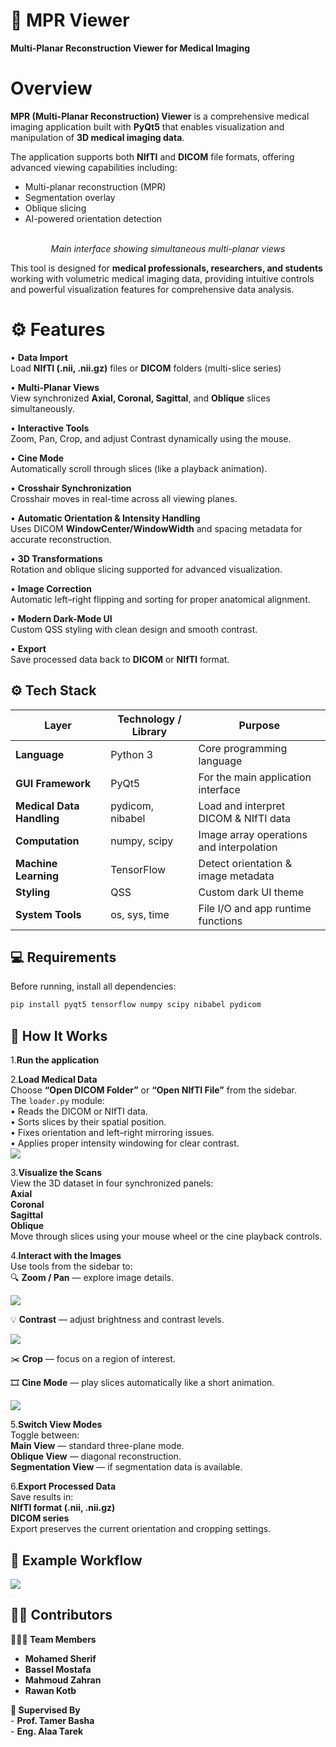 # 🩻 MPR Viewer
**Multi-Planar Reconstruction Viewer for Medical Imaging**
# Overview

**MPR (Multi-Planar Reconstruction) Viewer** is a comprehensive medical imaging application built with **PyQt5** that enables visualization and manipulation of **3D medical imaging data**.

The application supports both **NIfTI** and **DICOM** file formats, offering advanced viewing capabilities including:

* Multi-planar reconstruction (MPR)
* Segmentation overlay
* Oblique slicing
* AI-powered orientation detection

<div align="center">
  <br>
  <em>Main interface showing simultaneous multi-planar views</em>
</div>

This tool is designed for **medical professionals, researchers, and students** working with volumetric medical imaging data, providing intuitive controls and powerful visualization features for comprehensive data analysis.
# ⚙️ Features
• **Data Import**   
Load **NIfTI (.nii, .nii.gz)** files or **DICOM** folders (multi-slice series)  

• **Multi-Planar Views**       
View synchronized **Axial, Coronal, Sagittal**, and **Oblique** slices simultaneously. 

• **Interactive Tools**         
Zoom, Pan, Crop, and adjust Contrast dynamically using the mouse.          

• **Cine Mode**          
Automatically scroll through slices (like a playback animation).      

• **Crosshair Synchronization**       
Crosshair moves in real-time across all viewing planes.        

• **Automatic Orientation & Intensity Handling**           
Uses DICOM **WindowCenter/WindowWidth** and spacing metadata for accurate reconstruction.       

• **3D Transformations**        
Rotation and oblique slicing supported for advanced visualization.       

• **Image Correction**        
Automatic left–right flipping and sorting for proper anatomical alignment.       

• **Modern Dark-Mode UI**         
Custom QSS styling with clean design and smooth contrast.        

• **Export**       
Save processed data back to **DICOM** or **NIfTI** format.        
## ⚙️ Tech Stack  

| Layer | Technology / Library | Purpose |
|-------|-----------------------|----------|
| **Language** | Python 3 | Core programming language |
| **GUI Framework** | PyQt5 | For the main application interface |
| **Medical Data Handling** | pydicom, nibabel | Load and interpret DICOM & NIfTI data |
| **Computation** | numpy, scipy | Image array operations and interpolation |
| **Machine Learning** | TensorFlow | Detect orientation & image metadata |
| **Styling** | QSS | Custom dark UI theme |
| **System Tools** | os, sys, time | File I/O and app runtime functions |
## 💻 Requirements      
Before running, install all dependencies:     
```bash
pip install pyqt5 tensorflow numpy scipy nibabel pydicom
```
## 🚀 How It Works        
1.**Run the application**  

2.**Load Medical Data**        
Choose **“Open DICOM Folder”** or **“Open NIfTI File”** from the sidebar.    
The `loader.py` module:     
• Reads the DICOM or NIfTI data.    
• Sorts slices by their spatial position.      
• Fixes orientation and left–right mirroring issues.    
• Applies proper intensity windowing for clear contrast.   
![](https://github.com/MhmdSheref/CUFE-MPR/blob/ce36d382a09da99d1d801f93bf7d0f8cc2a9d1e4/assets/Screenshot%201.png)

3.**Visualize the Scans**   
View the 3D dataset in four synchronized panels:     
**Axial**     
**Coronal**        
**Sagittal**       
**Oblique**              
Move through slices using your mouse wheel or the cine playback controls.      

4.**Interact with the Images**       
Use tools from the sidebar to:       
🔍 **Zoom / Pan** — explore image details. 

![](https://github.com/MhmdSheref/CUFE-MPR/blob/0ed7c0efd7d05154d8f3640a1c143b9616fc6f04/assets/IMG_0410.gif)   

💡 **Contrast** — adjust brightness and contrast levels.

![](https://github.com/MhmdSheref/CUFE-MPR/blob/1b0376c0a818e0f042fa8fcffb17220b39ab76e7/assets/IMG_0407.gif)

✂️ **Crop** — focus on a region of interest.    

🎞 **Cine Mode** — play slices automatically like a short animation.

![](https://github.com/MhmdSheref/CUFE-MPR/blob/09e97cac40f461157c84ce14168445d3a77fd1a1/assets/IMG_0408.gif)

5.**Switch View Modes**          
Toggle between:     
**Main View** — standard three-plane mode.    
**Oblique View** — diagonal reconstruction.        
**Segmentation View** — if segmentation data is available.        

6.**Export Processed Data**      
Save results in:    
**NIfTI format (.nii, .nii.gz)**      
**DICOM series**       
Export preserves the current orientation and cropping settings.       
## 🧪 Example Workflow 
![](https://github.com/MhmdSheref/CUFE-MPR/blob/3b9614a7bb250bf6c3e039d1a2b5cfee9b165e6e/assets/IMG_0409.gif)



## 👩‍💻 Contributors

**🧑‍🤝‍🧑 Team Members**
  - **Mohamed Sherif** 
  - **Bassel Mostafa**
  - **Mahmoud Zahran** 
  - **Rawan Kotb** 

 **🧭 Supervised By**     
         - **Prof. Tamer Basha**     
         - **Eng. Alaa Tarek**     




   

